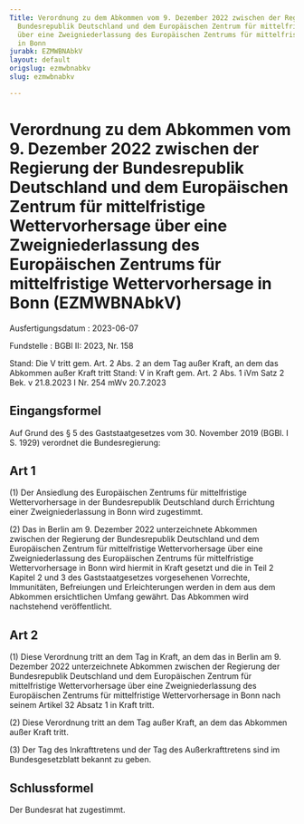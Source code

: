 ```yaml
---
Title: Verordnung zu dem Abkommen vom 9. Dezember 2022 zwischen der Regierung der
  Bundesrepublik Deutschland und dem Europäischen Zentrum für mittelfristige Wettervorhersage
  über eine Zweigniederlassung des Europäischen Zentrums für mittelfristige Wettervorhersage
  in Bonn
jurabk: EZMWBNAbkV
layout: default
origslug: ezmwbnabkv
slug: ezmwbnabkv

---
```


# Verordnung zu dem Abkommen vom 9. Dezember 2022 zwischen der Regierung der Bundesrepublik Deutschland und dem Europäischen Zentrum für mittelfristige Wettervorhersage über eine Zweigniederlassung des Europäischen Zentrums für mittelfristige Wettervorhersage in Bonn (EZMWBNAbkV)

Ausfertigungsdatum
:   2023-06-07

Fundstelle
:   BGBl II: 2023, Nr. 158

Stand: Die V tritt gem. Art. 2 Abs. 2 an dem Tag außer Kraft, an dem das Abkommen außer Kraft tritt
Stand: V in Kraft gem. Art. 2 Abs. 1 iVm Satz 2 Bek. v 21.8.2023 I Nr. 254 mWv 20.7.2023

## Eingangsformel

Auf Grund des § 5 des Gaststaatgesetzes vom 30. November 2019 (BGBl. I
S. 1929) verordnet die Bundesregierung:


## Art 1

(1) Der Ansiedlung des Europäischen Zentrums für mittelfristige
Wettervorhersage in der Bundesrepublik Deutschland durch Errichtung
einer Zweigniederlassung in Bonn wird zugestimmt.

(2) Das in Berlin am 9. Dezember 2022 unterzeichnete Abkommen zwischen
der Regierung der Bundesrepublik Deutschland und dem Europäischen
Zentrum für mittelfristige Wettervorhersage über eine
Zweigniederlassung des Europäischen Zentrums für mittelfristige
Wettervorhersage in Bonn wird hiermit in Kraft gesetzt und die in Teil
2 Kapitel 2 und 3 des Gaststaatgesetzes vorgesehenen Vorrechte,
Immunitäten, Befreiungen und Erleichterungen werden in dem aus dem
Abkommen ersichtlichen Umfang gewährt. Das Abkommen wird nachstehend
veröffentlicht.


## Art 2

(1) Diese Verordnung tritt an dem Tag in Kraft, an dem das in Berlin
am 9. Dezember 2022 unterzeichnete Abkommen zwischen der Regierung der
Bundesrepublik Deutschland und dem Europäischen Zentrum für
mittelfristige Wettervorhersage über eine Zweigniederlassung des
Europäischen Zentrums für mittelfristige Wettervorhersage in Bonn nach
seinem Artikel 32 Absatz 1 in Kraft tritt.

(2) Diese Verordnung tritt an dem Tag außer Kraft, an dem das Abkommen
außer Kraft tritt.

(3) Der Tag des Inkrafttretens und der Tag des Außerkrafttretens sind
im Bundesgesetzblatt bekannt zu geben.


## Schlussformel

Der Bundesrat hat zugestimmt.

